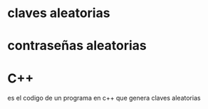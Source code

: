 # claves aleatorias
# contraseñas aleatorias 
# C++
es el codigo de un programa en c++ que genera claves aleatorias 
